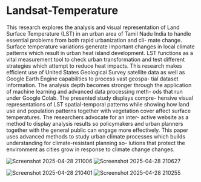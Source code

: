 # Landsat-Temperature

This research explores the analysis and visual representation
of Land Surface Temperature (LST) in an urban area of Tamil Nadu
India to handle essential problems from both rapid urbanization and cli-
mate change. Surface temperature variations generate important changes
in local climate patterns which result in urban heat island development.
LST functions as a vital measurement tool to check urban transformation
and test different strategies which attempt to reduce heat impacts. This
research makes efficient use of United States Geological Survey satellite
data as well as Google Earth Engine capabilities to process vast geospa-
tial dataset information. The analysis depth becomes stronger through
the application of machine learning and advanced data processing meth-
ods that run under Google Colab. The presented study displays compre-
hensive visual representations of LST spatial-temporal patterns while
showing how land use and population patterns together with vegetation
cover affect surface temperatures. The researchers advocate for an inter-
active website as a method to display analysis results so policymakers
and urban planners together with the general public can engage more
effectively. This paper uses advanced methods to study urban climate
processes which builds understanding for climate-resistant planning so-
lutions that protect the environment as cities grow in response to climate
change changes.



![Screenshot 2025-04-28 211006](https://github.com/user-attachments/assets/525dda06-71fa-424a-acd2-909198aaed08)
![Screenshot 2025-04-28 210627](https://github.com/user-attachments/assets/99bb737d-a88d-47ef-866f-5ba5eb2ba2ba)

![Screenshot 2025-04-28 210401](https://github.com/user-attachments/assets/a167082e-0287-412e-922c-edafbd92a0f0)
![Screenshot 2025-04-28 210255](https://github.com/user-attachments/assets/6ee7adb8-514b-4a13-ac08-d6f1f4eba75f)
